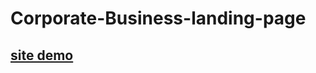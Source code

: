 # Corporate-Business-landing-page

## [site demo](https://khalilhasan23.github.io/Corporate-Business-landing-page/)
